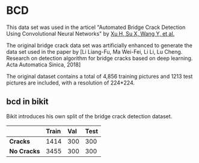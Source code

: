 # BCD

This data set was used in the articel "Automated Bridge Crack Detection Using Convolutional Neural Networks"
by [Xu H, Su X, Wang Y, et al.](https://www.mdpi.com/2076-3417/9/14/2867)

The original bridge crack data set was artificially enhanced to generate the data set used in the paper by
[Li Liang-Fu, Ma Wei-Fei, Li Li, Lu Cheng. Research on detection algorithm for bridge cracks based on deep learning.
Acta Automatica Sinica, 2018]

The original dataset contains a total of 4,856 training pictures and 1213 test pictures are included,
with a resolution of 224*224.

## bcd in bikit

Bikit introduces his own split of the bridge crack detection dataset.

        
|              | Train | Val | Test |
|--------------|:------|:----|:-----|
|**Cracks**    | 1414  | 300 |  300 |
|**No Cracks** | 3455  | 300 |  300 |